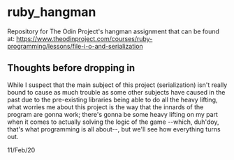 # ruby_hangman
Repository for The Odin Project's hangman assignment that can be found at: https://www.theodinproject.com/courses/ruby-programming/lessons/file-i-o-and-serialization

## Thoughts before dropping in

While I suspect that the main subject of this project (serialization) isn't really bound to cause as much trouble as some other subjects have caused in the 
past due to the pre-existing libraries being able to do all the heavy lifting,
what worries me about this project is the way that the innards of the program
are gonna work; there's gonna be some heavy lifting on my part when it comes
to actually solving the logic of the game --which, duh'doy, that's what
programming is all about--, but we'll see how everything turns out.

11/Feb/20


